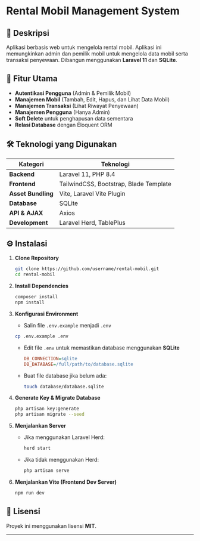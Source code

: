 # Rental Mobil Management System

## 📌 Deskripsi
Aplikasi berbasis web untuk mengelola rental mobil. Aplikasi ini memungkinkan admin dan pemilik mobil untuk mengelola data mobil serta transaksi penyewaan. Dibangun menggunakan **Laravel 11** dan **SQLite**.

## 🚀 Fitur Utama
- **Autentikasi Pengguna** (Admin & Pemilik Mobil)
- **Manajemen Mobil** (Tambah, Edit, Hapus, dan Lihat Data Mobil)
- **Manajemen Transaksi** (Lihat Riwayat Penyewaan)
- **Manajemen Pengguna** (Hanya Admin)
- **Soft Delete** untuk penghapusan data sementara
- **Relasi Database** dengan Eloquent ORM

## 🛠️ Teknologi yang Digunakan
| **Kategori**         | **Teknologi**          |
|---------------------|----------------------|
| **Backend**        | Laravel 11, PHP 8.4  |
| **Frontend**       | TailwindCSS, Bootstrap, Blade Template |
| **Asset Bundling** | Vite, Laravel Vite Plugin |
| **Database**       | SQLite |
| **API & AJAX**     | Axios |
| **Development**    | Laravel Herd, TablePlus |

## ⚙️ Instalasi

1. **Clone Repository**
   ```bash
   git clone https://github.com/username/rental-mobil.git
   cd rental-mobil
   ```

2. **Install Dependencies**
   ```bash
   composer install
   npm install
   ```

3. **Konfigurasi Environment**
   - Salin file `.env.example` menjadi `.env`
   ```bash
   cp .env.example .env
   ```
   - Edit file `.env` untuk memastikan database menggunakan **SQLite**
     ```ini
     DB_CONNECTION=sqlite
     DB_DATABASE=/full/path/to/database.sqlite
     ```
   - Buat file database jika belum ada:
     ```bash
     touch database/database.sqlite
     ```

4. **Generate Key & Migrate Database**
   ```bash
   php artisan key:generate
   php artisan migrate --seed
   ```

5. **Menjalankan Server**
   - Jika menggunakan Laravel Herd:
     ```bash
     herd start
     ```
   - Jika tidak menggunakan Herd:
     ```bash
     php artisan serve
     ```
   
6. **Menjalankan Vite (Frontend Dev Server)**
   ```bash
   npm run dev
   ```

## 📜 Lisensi
Proyek ini menggunakan lisensi **MIT**.

---

